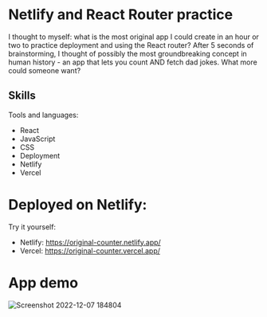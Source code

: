 # Netlify and React Router practice 

I thought to myself: what is the most original app I could create in an hour or two to practice deployment and using the React router? After 5 seconds of brainstorming, I thought of possibly the most groundbreaking concept in human history - an app that lets you count AND fetch dad jokes. What more could someone want?

## Skills

Tools and languages:
- React
- JavaScript
- CSS
- Deployment
- Netlify
- Vercel

# Deployed on Netlify:

Try it yourself: 
- Netlify: https://original-counter.netlify.app/
- Vercel: https://original-counter.vercel.app/

# App demo

![Screenshot 2022-12-07 184804](https://user-images.githubusercontent.com/112335053/206269447-38d48f61-af0a-41e1-81da-67d1f482f77b.png)


